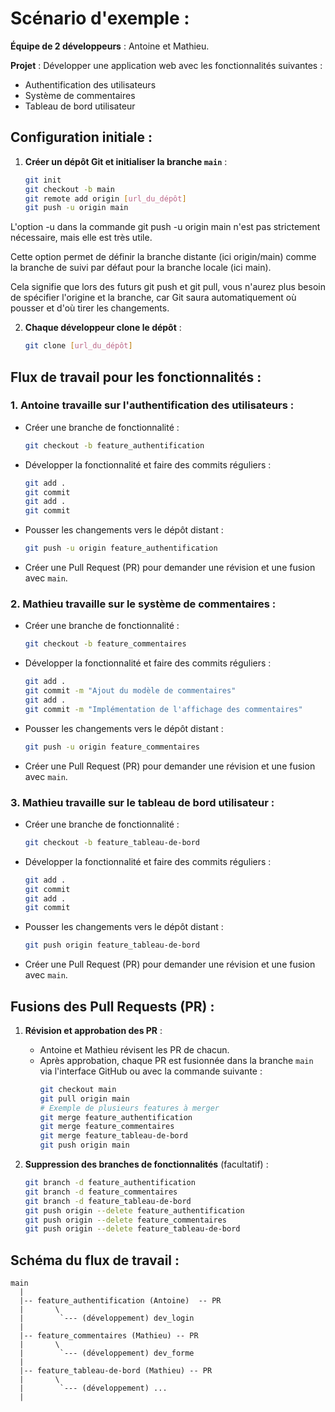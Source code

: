 # Scénario d'exemple :

**Équipe de 2 développeurs** : Antoine et Mathieu.

**Projet** : Développer une application web avec les fonctionnalités suivantes :
- Authentification des utilisateurs
- Système de commentaires
- Tableau de bord utilisateur

## Configuration initiale :
1. **Créer un dépôt Git et initialiser la branche `main`** :
   ```sh
   git init
   git checkout -b main
   git remote add origin [url_du_dépôt]
   git push -u origin main
   ```

L'option -u dans la commande git push -u origin main n'est pas strictement nécessaire, mais elle est très utile. 

Cette option permet de définir la branche distante (ici origin/main) comme la branche de suivi par défaut pour la branche locale (ici main). 

Cela signifie que lors des futurs git push et git pull, vous n'aurez plus besoin de spécifier l'origine et la branche, car Git saura automatiquement où pousser et d'où tirer les changements.


2. **Chaque développeur clone le dépôt** :
   ```sh
   git clone [url_du_dépôt]
   ```

## Flux de travail pour les fonctionnalités :

### 1. **Antoine travaille sur l'authentification des utilisateurs** :
   - Créer une branche de fonctionnalité :
     ```sh
     git checkout -b feature_authentification
     ```
   - Développer la fonctionnalité et faire des commits réguliers :
     ```sh
     git add .
     git commit
     git add .
     git commit
     ```
   - Pousser les changements vers le dépôt distant :
     ```sh
     git push -u origin feature_authentification
     ```
   - Créer une Pull Request (PR) pour demander une révision et une fusion avec `main`.

### 2. **Mathieu travaille sur le système de commentaires** :
   - Créer une branche de fonctionnalité :
     ```sh
     git checkout -b feature_commentaires
     ```
   - Développer la fonctionnalité et faire des commits réguliers :
     ```sh
     git add .
     git commit -m "Ajout du modèle de commentaires"
     git add .
     git commit -m "Implémentation de l'affichage des commentaires"
     ```
   - Pousser les changements vers le dépôt distant :
     ```sh
     git push -u origin feature_commentaires
     ```
   - Créer une Pull Request (PR) pour demander une révision et une fusion avec `main`.

### 3. **Mathieu travaille sur le tableau de bord utilisateur** :
   - Créer une branche de fonctionnalité :
     ```sh
     git checkout -b feature_tableau-de-bord
     ```
   - Développer la fonctionnalité et faire des commits réguliers :
     ```sh
     git add .
     git commit
     git add .
     git commit
     ```
   - Pousser les changements vers le dépôt distant :
     ```sh
     git push origin feature_tableau-de-bord
     ```
   - Créer une Pull Request (PR) pour demander une révision et une fusion avec `main`.

## Fusions des Pull Requests (PR) :

1. **Révision et approbation des PR** :
   - Antoine et Mathieu révisent les PR de chacun.
   - Après approbation, chaque PR est fusionnée dans la branche `main` via l'interface GitHub ou avec la commande suivante :
     ```sh
     git checkout main
     git pull origin main
     # Exemple de plusieurs features à merger
     git merge feature_authentification
     git merge feature_commentaires
     git merge feature_tableau-de-bord
     git push origin main
     ```

2. **Suppression des branches de fonctionnalités** (facultatif) :
   ```sh
   git branch -d feature_authentification
   git branch -d feature_commentaires
   git branch -d feature_tableau-de-bord
   git push origin --delete feature_authentification
   git push origin --delete feature_commentaires
   git push origin --delete feature_tableau-de-bord
   ```

## Schéma du flux de travail :

```plaintext
main
  |
  |-- feature_authentification (Antoine)  -- PR 
  |       \
  |        `--- (développement) dev_login 
  |
  |-- feature_commentaires (Mathieu) -- PR 
  |       \
  |        `--- (développement) dev_forme
  |
  |-- feature_tableau-de-bord (Mathieu) -- PR  
  |       \
  |        `--- (développement) ... 
  |
```

